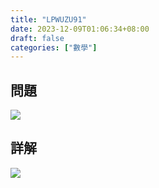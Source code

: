 ```yaml
---
title: "LPWUZU91"
date: 2023-12-09T01:06:34+08:00
draft: false
categories: ["數學"]
---
```

<!--more-->

## 問題
<img src="/posts/solution/LPWUZU91-q.png">

## 詳解
<img src="/posts/solution/LPWUZU91-sol.png">

